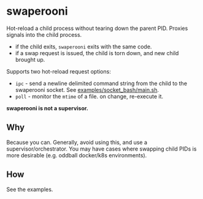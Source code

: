 # swaperooni

Hot-reload a child process without tearing down the parent PID. Proxies signals
into the child process.

- if the child exits, `swaperooni` exits with the same code.
- if a swap request is issued, the child is torn down, and new child brought up.

Supports two hot-reload request options:

- `ipc` - send a newline delimited command string from the child to the swaperooni socket. See [examples/socket_bash/main.sh](examples/socket_bash/main.sh).
- `poll` - monitor the `mtime` of a file. on change, re-execute it.

**swaperooni is not a supervisor.**

## Why

Because you can. Generally, avoid using this, and use a supervisor/orchestrator.
You may have cases where swapping child PIDs is more desirable (e.g. oddball docker/k8s environments).

## How

See the examples.
